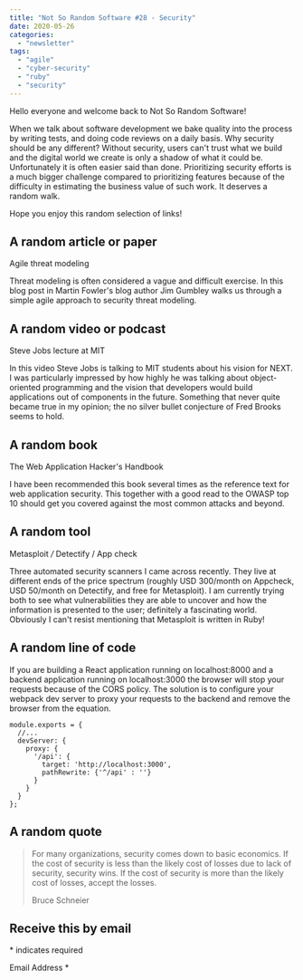 ```yaml
---
title: "Not So Random Software #28 - Security"
date: 2020-05-26
categories: 
  - "newsletter"
tags: 
  - "agile"
  - "cyber-security"
  - "ruby"
  - "security"
---
```


Hello everyone and welcome back to Not So Random Software!

When we talk about software development we bake quality into the process by writing tests, and doing code reviews on a daily basis. Why security should be any different? Without security, users can't trust what we build and the digital world we create is only a shadow of what it could be. Unfortunately it is often easier said than done. Prioritizing security efforts is a much bigger challenge compared to prioritizing features because of the difficulty in estimating the business value of such work. It deserves a random walk.

Hope you enjoy this random selection of links!

## A random article or paper

Agile threat modeling

Threat modeling is often considered a vague and difficult exercise. In this blog post in Martin Fowler's blog author Jim Gumbley walks us through a simple agile approach to security threat modeling.

## A random video or podcast

Steve Jobs lecture at MIT

In this video Steve Jobs is talking to MIT students about his vision for NEXT. I was particularly impressed by how highly he was talking about object-oriented programming and the vision that developers would build applications out of components in the future. Something that never quite became true in my opinion; the no silver bullet conjecture of Fred Brooks seems to hold.

## A random book

The Web Application Hacker's Handbook

I have been recommended this book several times as the reference text for web application security. This together with a good read to the OWASP top 10 should get you covered against the most common attacks and beyond.

## A random tool

Metasploit _/_ Detectify / App check

Three automated security scanners I came across recently. They live at different ends of the price spectrum (roughly USD 300/month on Appcheck, USD 50/month on Detectify, and free for Metasploit). I am currently trying both to see what vulnerabilities they are able to uncover and how the information is presented to the user; definitely a fascinating world. Obviously I can't resist mentioning that Metasploit is written in Ruby!

## A random line of code

If you are building a React application running on localhost:8000 and a backend application running on localhost:3000 the browser will stop your requests because of the CORS policy. The solution is to configure your webpack dev server to proxy your requests to the backend and remove the browser from the equation.

```
module.exports = {
  //...
  devServer: {
    proxy: {
      '/api': {
        target: 'http://localhost:3000',
        pathRewrite: {'^/api' : ''}
      }
    }
  }
};
```

## A random quote

> For many organizations, security comes down to basic economics. If the cost of security is less than the likely cost of losses due to lack of security, security wins. If the cost of security is more than the likely cost of losses, accept the losses.
> 
> Bruce Schneier

## Receive this by email

\* indicates required

Email Address \*  
  

<script type="text/javascript" src="//s3.amazonaws.com/downloads.mailchimp.com/js/mc-validate.js"></script>

<script type="text/javascript">(function($) {window.fnames = new Array(); window.ftypes = new Array();fnames[0]='EMAIL';ftypes[0]='email';fnames[1]='FNAME';ftypes[1]='text';fnames[2]='LNAME';ftypes[2]='text';fnames[3]='ADDRESS';ftypes[3]='address';fnames[4]='PHONE';ftypes[4]='phone';fnames[5]='BIRTHDAY';ftypes[5]='birthday';}(jQuery));var $mcj = jQuery.noConflict(true);</script>
